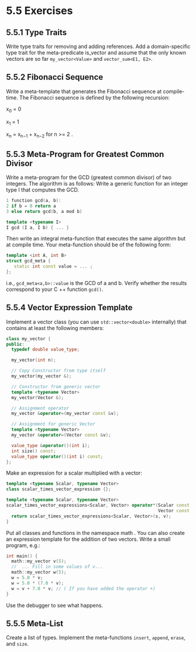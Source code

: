# 5.5 Exercises

## 5.5.1 Type Traits
Write type traits for removing and adding references. Add a domain-specific type trait for the
meta-predicate is_vector and assume that the only known vectors are so far `my_vector<Value>`
and `vector_sum<E1, E2>`.

## 5.5.2 Fibonacci Sequence
Write a meta-template that generates the Fibonacci sequence at compile-time. The
Fibonacci sequence is defined by the following recursion:



x<sub>0</sub> = 0

x<sub>1</sub> = 1

x<sub>n</sub> = x<sub>n−1</sub> + x<sub>n−2</sub> for n >= 2 .

## 5.5.3 Meta-Program for Greatest Common Divisor

Write a meta-program for the GCD (greatest common divisor) of two integers. The algorithm
is as follows: Write a generic function for an integer type I that computes the GCD.
```c++
1 function gcd(a, b):
2 if b = 0 return a
3 else return gcd(b, a mod b)
```

```c++
template <typename I>
I gcd (I a, I b) { ... }
```

Then write an integral meta-function that executes the same algorithm but at compile time. Your meta-function should be of the following form:

```c++
template <int A, int B>
struct gcd_meta {
   static int const value = ... ;
};
```
i.e., `gcd_meta<a,b>::value` is the GCD of a and b. Verify whether the results correspond to
your C ++ function `gcd()`.

## 5.5.4 Vector Expression Template

Implement a vector class (you can use `std::vector<double>` internally) that contains at least the following members:

```c++
class my_vector {
public:
  typedef double value_type;

  my_vector(int n);

  // Copy Constructor from type itself
  my_vector(my_vector &);

  // Constructor from generic vector
  template <typename Vector>
  my_vector(Vector &);

  // Assignment operator
  my_vector &operator=(my_vector const &v);

  // Assignment for generic Vector
  template <typename Vector>
  my_vector &operator=(Vector const &v);

  value_type &operator()(int i);
  int size() const;
  value_type operator()(int i) const;
};

```

Make an expression for a scalar multiplied with a vector:

```c++
template <typename Scalar, typename Vector>
class scalar_times_vector_expression {};

template <typename Scalar, typename Vector>
scalar_times_vector_expressions<Scalar, Vector> operator*(Scalar const &s,
                                                          Vector const &v) {
  return scalar_times_vector_expressions<Scalar, Vector>(s, v);
}

```

Put all classes and functions in the namespace math . You can also create an expression
template for the addition of two vectors. Write a small program, e.g.:

```c++
int main() {
  math::my_vector v(5);
  //  ... Fill in some values of v...
  math::my_vector w(5);
  w = 5.0 * v;
  w = 5.0 * (7.0 * v);
  w = v + 7.0 * v; // ( If you have added the operator +)
}

```
Use the debugger to see what happens.

## 5.5.5 Meta-List

Create a list of types. Implement the meta-functions `insert`, `append`, `erase`, and `size`.
